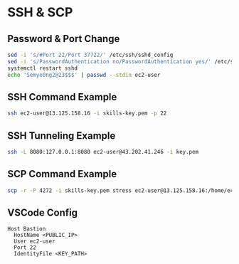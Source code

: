 # SSH & SCP
## Password & Port Change
``` bash
sed -i 's/#Port 22/Port 37722/' /etc/ssh/sshd_config
sed -i 's/PasswordAuthentication no/PasswordAuthentication yes/' /etc/ssh/sshd_config
systemctl restart sshd
echo 'Semye0ng2@23$$$' | passwd --stdin ec2-user
```
## SSH Command Example
``` bash
ssh ec2-user@13.125.158.16 -i skills-key.pem -p 22
```
## SSH Tunneling Example
``` bash
ssh -L 8080:127.0.0.1:8080 ec2-user@43.202.41.246 -i key.pem
```
## SCP Command Example
``` bash
scp -r -P 4272 -i skills-key.pem stress ec2-user@13.125.158.16:/home/ec2-user/stress
```
## VSCode Config
```
Host Bastion
  HostName <PUBLIC_IP>
  User ec2-user
  Port 22
  IdentityFile <KEY_PATH>
```